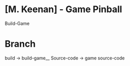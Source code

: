 # [M. Keenan] - Game Pinball
 Build-Game

# Branch
build       -> build-game__
Source-code -> game source-code
